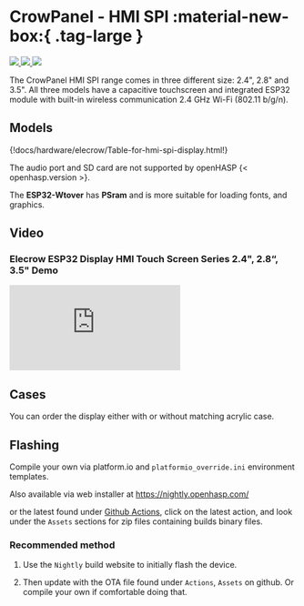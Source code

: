 # CrowPanel - HMI SPI :material-new-box:{ .tag-large }

<div class="row justify-content-center">
        <a href="../images/crowpanel-hmi-tft24-front.jpg" data-toggle="lightbox" data-gallery="example-gallery" class="col-sm-4" data-title="CrowPanel 2.4&quot; - HMI ESP32 Display" data-footer="©Copyright 2012 - 2024 ELECROW All rights reserved.">
            <img src="../images/crowpanel-hmi-tft24-front.jpg" class="img-fluid">
        </a>
        <a href="../images/crowpanel-hmi-tft28-front.jpg" data-toggle="lightbox" data-gallery="example-gallery" class="col-sm-4" data-title="CrowPanel 2.8&quot; - HMI ESP32 Display" data-footer="©Copyright 2012 - 2024 ELECROW All rights reserved.">
            <img src="../images/crowpanel-hmi-tft28-front.jpg" class="img-fluid">
        </a>
        <a href="../images/crowpanel-hmi-tft35-front.jpg" data-toggle="lightbox" data-gallery="example-gallery" class="col-sm-4" data-title="CrowPanel 3.5&quot; - HMI ESP32 Display" data-footer="©Copyright 2012 - 2024 ELECROW All rights reserved.">
            <img src="../images/crowpanel-hmi-tft35-front.jpg" class="img-fluid">
        </a>
</div>

The CrowPanel HMI SPI range comes in three different size: 2.4", 2.8" and 3.5". All three models have a capacitive touchscreen and integrated ESP32 module with built-in wireless communication 2.4 GHz Wi-Fi (802.11 b/g/n).

## Models

{!docs/hardware/elecrow/Table-for-hmi-spi-display.html!}

The audio port and SD card are not supported by openHASP {< openhasp.version >}.


The __ESP32-Wtover__ has __PSram__ and is more suitable for loading fonts, and graphics.


## Video

### Elecrow ESP32 Display HMI Touch Screen Series 2.4", 2.8“, 3.5" Demo

<div class="embed-responsive embed-responsive-16by9" style="max-width:560px; margin:auto;">
    <iframe title="YouTube video player" src="https://www.youtube.com/embed/wM6Gxe4iSYg?rel=0&controls=1" class="embed-responsive-item" frameborder="0" allow="accelerometer; clipboard-write; encrypted-media; gyroscope; picture-in-picture" allowfullscreen>
    </iframe>
</div>


## Cases

You can order the display either with or without matching acrylic case.

## Flashing

Compile your own via platform.io and `platformio_override.ini` environment templates.

Also available via web installer at <a target="_blank" href="https://nightly.openhasp.com/">https://nightly.openhasp.com/</a>

or the latest found under <a target="_blank" href="https://github.com/HASwitchPlate/openHASP/actions">Github Actions</a>, click on the latest action, and look under the `Assets` sections for zip files containing builds binary files.

### Recommended method

   1. Use the `Nightly` build website to initially flash the device.

   2. Then update with the OTA file found under `Actions`, `Assets` on github.  Or compile your own if comfortable doing that.


[1]: https://s.click.aliexpress.com/e/_DFF0lbf
[2]: https://s.click.aliexpress.com/e/_Dlxjryh
[3]: https://s.click.aliexpress.com/e/_DCNAzv7

